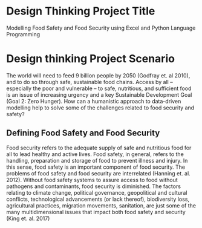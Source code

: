 # Design Thinking Project Title  
Modelling Food Safety and Food Security using Excel and Python Language Programming

# Design thinking Project Scenario
The world will need to feed 9 billion people by 2050 (Godfray et. al 2010), and to do so through safe, sustainable food chains. Access by all – especially the poor and vulnerable – to safe, nutritious, and sufficient food is an issue of increasing urgency and a key Sustainable Development Goal (Goal 2: Zero Hunger). How can a humanistic approach to data-driven modelling help to solve some of the challenges related to food security and safety? 

## Defining Food Safety and Food Security
Food security refers to the adequate supply of safe and nutritious food for all to lead healthy and active lives. Food safety, in general, refers to the handling, preparation and storage of food to prevent illness and injury. In this sense, food safety is an important component of food security. The problems of food safety and food security are interrelated (Hanning et. al. 2012). Without food safety systems to assure access to food without pathogens and contaminants, food security is diminished. The factors relating to climate change, political governance, geopolitical and cultural conflicts, technological advancements (or lack thereof), biodiversity loss, agricultural practices, migration movements, sanitation, are just some of the many multidimensional issues that impact both food safety and security (King et. al. 2017)
